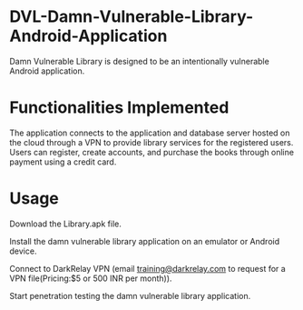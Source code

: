 # DVL-Damn-Vulnerable-Library-Android-Application
Damn Vulnerable Library is designed to be an intentionally vulnerable Android application. 

# Functionalities Implemented
The application connects to the application and database server hosted on the cloud through a VPN to provide library services for the registered users. Users can register, create accounts, and purchase the books through online payment using a credit card.

# Usage
Download the Library.apk file.

Install the damn vulnerable library application on an emulator or Android device.

Connect to DarkRelay VPN (email training@darkrelay.com to request for a VPN file(Pricing:$5 or 500 INR per month)).

Start penetration testing the damn vulnerable library application.
